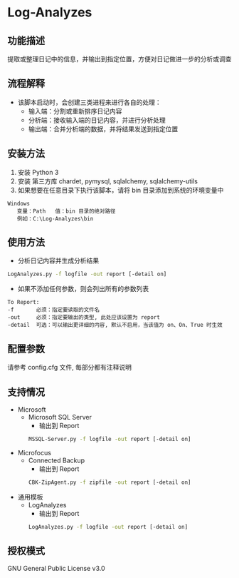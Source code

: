 # Log-Analyzes

## 功能描述
提取或整理日记中的信息，并输出到指定位置，方便对日记做进一步的分析或调查

## 流程解释
* 该脚本启动时，会创建三类进程来进行各自的处理：
    * 输入端：分割或重新排序日记内容
    * 分析端：接收输入端的日记内容，并进行分析处理
    * 输出端：合并分析端的数据，并将结果发送到指定位置

## 安装方法
1. 安装 Python 3
2. 安装 第三方库 chardet, pymysql, sqlalchemy, sqlalchemy-utils
3. 如果想要在任意目录下执行该脚本，请将 bin 目录添加到系统的环境变量中
```
Windows
   变量：Path   值：bin 目录的绝对路径
   例如：C:\Log-Analyzes\bin
```

## 使用方法
* 分析日记内容并生成分析结果
```bash
LogAnalyzes.py -f logfile -out report [-detail on]
```
* 如果不添加任何参数，则会列出所有的参数列表
```
To Report:
-f       必须：指定要读取的文件名
-out     必须：指定要输出的类型, 此处应该设置为 report
-detail  可选：可以输出更详细的内容, 默认不启用，当该值为 on、On、True 时生效
```

## 配置参数
请参考 config.cfg 文件, 每部分都有注释说明

## 支持情况
* Microsoft
    * Microsoft SQL Server
        * 输出到 Report
        ```bash
        MSSQL-Server.py -f logfile -out report [-detail on]
        ```
* Microfocus
    * Connected Backup
        * 输出到 Report
        ```bash
        CBK-ZipAgent.py -f zipfile -out report [-detail on]
        ```
* 通用模板
    * LogAnalyzes
        * 输出到 Report
        ```bash
        LogAnalyzes.py -f logfile -out report [-detail on]
        ```

## 授权模式
GNU General Public License v3.0